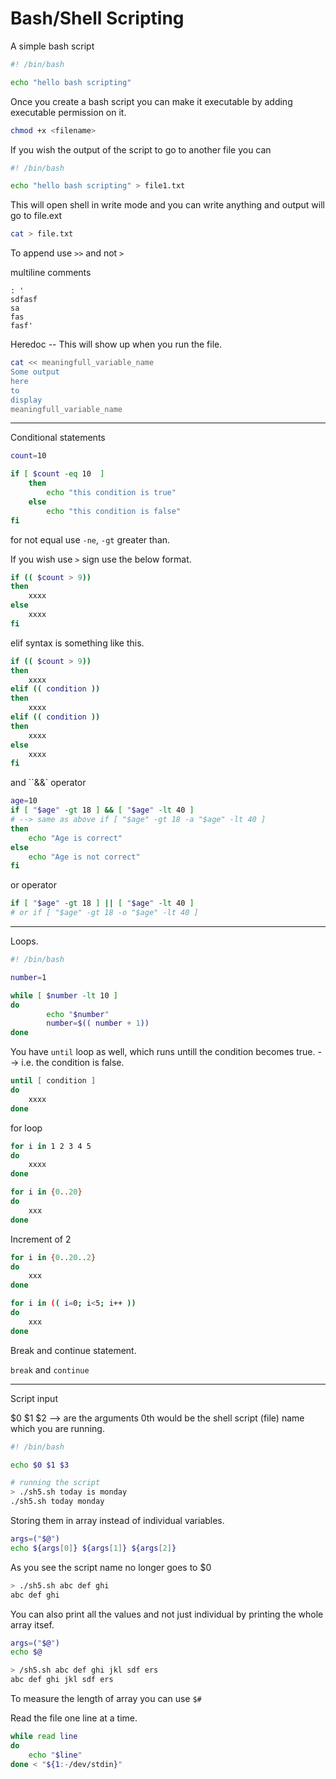 # Bash/Shell Scripting 

A simple bash script 

```sh
#! /bin/bash

echo "hello bash scripting"
```

Once you create a bash script you can make it executable by adding executable permission on it.

```sh
chmod +x <filename>
```

If you wish the output of the script to go to another file you can 

```sh
#! /bin/bash

echo "hello bash scripting" > file1.txt
```

This will open shell in write mode and you can write anything and output will go to file.ext
```sh
cat > file.txt
```

To append use `>>` and not `>`

multiline comments

```
: '
sdfasf
sa
fas
fasf'
```

Heredoc -- This will show up when you run the file.

```sh
cat << meaningfull_variable_name
Some output
here
to
display
meaningfull_variable_name
```

---

Conditional statements

```sh
count=10

if [ $count -eq 10  ]
    then
        echo "this condition is true"
    else
        echo "this condition is false"
fi
```

for not equal use `-ne`, `-gt` greater than.

If you wish use `>` sign use the below format.

```sh
if (( $count > 9))
then
    xxxx
else
    xxxx
fi
```

elif syntax is something like this.

```sh
if (( $count > 9))
then
    xxxx
elif (( condition ))
then
    xxxx
elif (( condition ))
then
    xxxx
else
    xxxx
fi
```

and ``&&` operator

```sh
age=10
if [ "$age" -gt 18 ] && [ "$age" -lt 40 ]
# --> same as above if [ "$age" -gt 18 -a "$age" -lt 40 ]
then
    echo "Age is correct"
else
    echo "Age is not correct"
fi
```
or operator

```sh
if [ "$age" -gt 18 ] || [ "$age" -lt 40 ]
# or if [ "$age" -gt 18 -o "$age" -lt 40 ]
```

---

Loops.

```sh
#! /bin/bash

number=1

while [ $number -lt 10 ]
do
        echo "$number"
        number=$(( number + 1))
done
```

You have `until` loop as well, which runs untill the  condition becomes true. --> i.e. the condition is false.

```sh
until [ condition ]
do
    xxxx
done
```

for loop

```sh
for i in 1 2 3 4 5
do
    xxxx
done
```

```sh
for i in {0..20}
do
    xxx
done
```
Increment of 2
```sh
for i in {0..20..2}
do
    xxx
done
```

```sh
for i in (( i=0; i<5; i++ ))
do
    xxx
done
```

Break and continue statement.

`break` and `continue`

---

Script input

$0 $1 $2 --> are the arguments 0th would be the shell script (file) name which you are running.

```sh
#! /bin/bash

echo $0 $1 $3
```
```sh
# running the script
> ./sh5.sh today is monday
./sh5.sh today monday
```

Storing them in array instead of individual variables.

```sh
args=("$@")
echo ${args[0]} ${args[1]} ${args[2]}
```

As you see the script name no longer goes to $0
```sh
> ./sh5.sh abc def ghi
abc def ghi
```

You can also print all the values and not just individual by printing the whole array itsef.

```sh
args=("$@")
echo $@
```
```sh
> /sh5.sh abc def ghi jkl sdf ers
abc def ghi jkl sdf ers
```

To measure the length of array you can use `$#`

Read the file one line at a time.
```sh
while read line
do
    echo "$line"
done < "${1:-/dev/stdin}"
```
